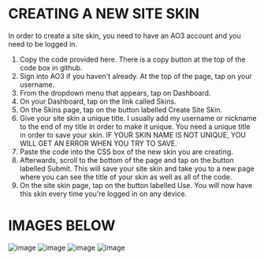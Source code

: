 # CREATING A NEW SITE SKIN

In order to create a site skin, you need to have an AO3 account and you need to be logged in.

1. Copy the code provided here. There is a copy button at the top of the code box in github.
2. Sign into AO3 if you haven't already. At the top of the page, tap on your username.
3. From the dropdown menu that appears, tap on Dashboard.
4. On your Dashboard, tap on the link called Skins.
5. On the Skins page, tap on the button labelled Create Site Skin.
6. Give your site skin a unique title. I usually add my username or nickname to the end of my title in order to make it unique. You need a unique title in order to save your skin. IF YOUR SKIN NAME IS NOT UNIQUE, YOU WILL GET AN ERROR WHEN YOU TRY TO SAVE.
7. Paste the code into the CSS box of the new skin you are creating.
8. Afterwards, scroll to the bottom of the page and tap on the button labelled Submit. This will save your site skin and take you to a new page where you can see the title of your skin as well as all of the code.
9. On the site skin page, tap on the button labelled Use. You will now have this skin every time you're logged in on any device.

# IMAGES BELOW

![image](https://github.com/user-attachments/assets/57879f79-72ee-4bc0-b035-c265a0141686)
![image](https://github.com/user-attachments/assets/e27d218c-d8b7-4434-8a4e-09a5e2c76145)
![image](https://github.com/user-attachments/assets/83b3ccc7-f186-407f-a1fa-059259b5c51a)
![image](https://github.com/user-attachments/assets/801b0d03-dc9a-428d-9146-e53988d63d5c)



